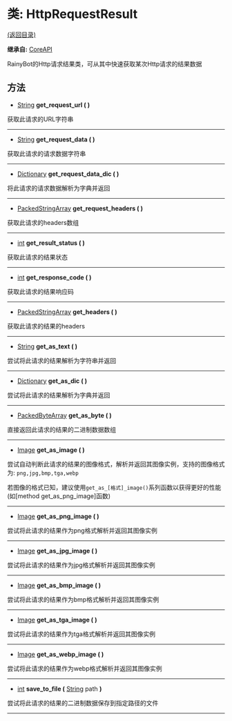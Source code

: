 # 类: HttpRequestResult  
[(返回目录)](README.md)  
  
**继承自:** [CoreAPI](CoreAPI.md)  
  
RainyBot的Http请求结果类，可从其中快速获取某次Http请求的结果数据  
  
## 方法 
  
- [String](https://docs.godotengine.org/en/latest/classes/class_string.html) **get_request_url ( )**  
  
获取此请求的URL字符串  
  
---  
  
- [String](https://docs.godotengine.org/en/latest/classes/class_string.html) **get_request_data ( )**  
  
获取此请求的请求数据字符串  
  
---  
  
- [Dictionary](https://docs.godotengine.org/en/latest/classes/class_dictionary.html) **get_request_data_dic ( )**  
  
将此请求的请求数据解析为字典并返回  
  
---  
  
- [PackedStringArray](https://docs.godotengine.org/en/latest/classes/class_packedstringarray.html) **get_request_headers ( )**  
  
获取此请求的headers数组  
  
---  
  
- [int](https://docs.godotengine.org/en/latest/classes/class_int.html) **get_result_status ( )**  
  
获取此请求的结果状态  
  
---  
  
- [int](https://docs.godotengine.org/en/latest/classes/class_int.html) **get_response_code ( )**  
  
获取此请求的结果响应码  
  
---  
  
- [PackedStringArray](https://docs.godotengine.org/en/latest/classes/class_packedstringarray.html) **get_headers ( )**  
  
获取此请求的结果的headers  
  
---  
  
- [String](https://docs.godotengine.org/en/latest/classes/class_string.html) **get_as_text ( )**  
  
尝试将此请求的结果解析为字符串并返回  
  
---  
  
- [Dictionary](https://docs.godotengine.org/en/latest/classes/class_dictionary.html) **get_as_dic ( )**  
  
尝试将此请求的结果解析为字典并返回  
  
---  
  
- [PackedByteArray](https://docs.godotengine.org/en/latest/classes/class_packedbytearray.html) **get_as_byte ( )**  
  
直接返回此请求的结果的二进制数据数组  
  
---  
  
- [Image](https://docs.godotengine.org/en/latest/classes/class_image.html) **get_as_image ( )**  
  
尝试自动判断此请求的结果的图像格式，解析并返回其图像实例，支持的图像格式为: `png,jpg,bmp,tga,webp`   
  
若图像的格式已知，建议使用`get_as_[格式]_image()`系列函数以获得更好的性能 (如[method get_as_png_image]函数)  
  
---  
  
- [Image](https://docs.godotengine.org/en/latest/classes/class_image.html) **get_as_png_image ( )**  
  
尝试将此请求的结果作为png格式解析并返回其图像实例  
  
---  
  
- [Image](https://docs.godotengine.org/en/latest/classes/class_image.html) **get_as_jpg_image ( )**  
  
尝试将此请求的结果作为jpg格式解析并返回其图像实例  
  
---  
  
- [Image](https://docs.godotengine.org/en/latest/classes/class_image.html) **get_as_bmp_image ( )**  
  
尝试将此请求的结果作为bmp格式解析并返回其图像实例  
  
---  
  
- [Image](https://docs.godotengine.org/en/latest/classes/class_image.html) **get_as_tga_image ( )**  
  
尝试将此请求的结果作为tga格式解析并返回其图像实例  
  
---  
  
- [Image](https://docs.godotengine.org/en/latest/classes/class_image.html) **get_as_webp_image ( )**  
  
尝试将此请求的结果作为webp格式解析并返回其图像实例  
  
---  
  
- [int](https://docs.godotengine.org/en/latest/classes/class_int.html) **save_to_file (** [String](https://docs.godotengine.org/en/latest/classes/class_string.html) path **)**  
  
尝试将此请求的结果的二进制数据保存到指定路径的文件  
  
---  
  


